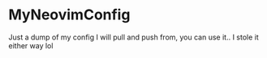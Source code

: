 # MyNeovimConfig
Just a dump of my config I will pull and push from, you can use it.. I stole it either way lol

